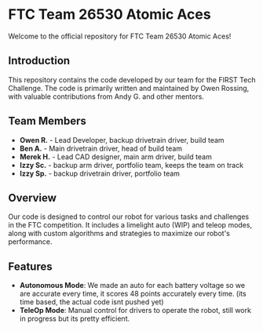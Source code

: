 # FTC Team 26530 Atomic Aces

Welcome to the official repository for FTC Team 26530 Atomic Aces!

## Introduction

This repository contains the code developed by our team for the FIRST Tech Challenge. The code is primarily written and maintained by Owen Rossing, with valuable contributions from Andy G. and other mentors.

## Team Members

- **Owen R.** - Lead Developer, backup drivetrain driver, build team
- **Ben A.** - Main drivetrain driver, head of build team
- **Merek H.** - Lead CAD designer, main arm driver, build team
- **Izzy Sc.** - backup arm driver, portfolio team, keeps the team on track
- **Izzy Sp.** - backup drivetrain driver, portfolio team

## Overview

Our code is designed to control our robot for various tasks and challenges in the FTC competition. It includes a limelight auto (WIP) and teleop modes, along with custom algorithms and strategies to maximize our robot's performance.

## Features

- **Autonomous Mode**: We made an auto for each battery voltage so we are accurate every time, it scores 48 points accurately every time. (its time based, the actual code isnt pushed yet)
- **TeleOp Mode**: Manual control for drivers to operate the robot, still work in progress but its pretty efficient.
